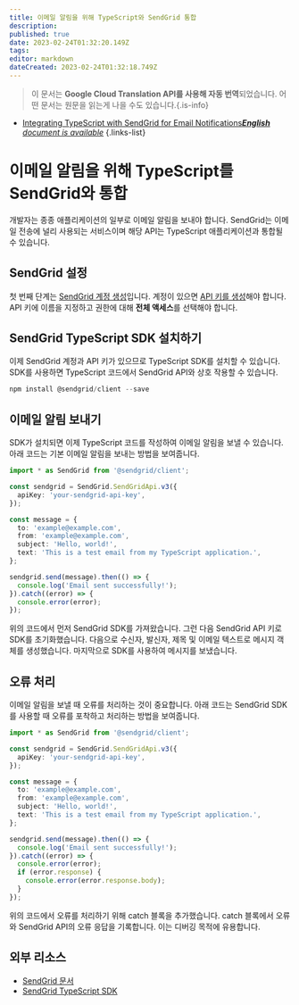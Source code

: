 ```yaml
---
title: 이메일 알림을 위해 TypeScript와 SendGrid 통합
description: 
published: true
date: 2023-02-24T01:32:20.149Z
tags: 
editor: markdown
dateCreated: 2023-02-24T01:32:18.749Z
---
```


> 이 문서는 **Google Cloud Translation API를 사용해 자동 번역**되었습니다.
어떤 문서는 원문을 읽는게 나을 수도 있습니다.{.is-info}



- [Integrating TypeScript with SendGrid for Email Notifications***English** document is available*](/en/Knowledge-base/TypeScript/integrating-typescript-with-sendgrid-for-email-notifications)
{.links-list}


# 이메일 알림을 위해 TypeScript를 SendGrid와 통합

개발자는 종종 애플리케이션의 일부로 이메일 알림을 보내야 합니다. SendGrid는 이메일 전송에 널리 사용되는 서비스이며 해당 API는 TypeScript 애플리케이션과 통합될 수 있습니다.

## SendGrid 설정

첫 번째 단계는 [SendGrid 계정 생성](https://sendgrid.com/pricing/)입니다. 계정이 있으면 [API 키를 생성](https://app.sendgrid.com/settings/api_keys)해야 합니다. API 키에 이름을 지정하고 권한에 대해 **전체 액세스**를 선택해야 합니다.

## SendGrid TypeScript SDK 설치하기

이제 SendGrid 계정과 API 키가 있으므로 TypeScript SDK를 설치할 수 있습니다. SDK를 사용하면 TypeScript 코드에서 SendGrid API와 상호 작용할 수 있습니다.

```typescript
npm install @sendgrid/client --save
```

## 이메일 알림 보내기

SDK가 설치되면 이제 TypeScript 코드를 작성하여 이메일 알림을 보낼 수 있습니다. 아래 코드는 기본 이메일 알림을 보내는 방법을 보여줍니다.

```typescript
import * as SendGrid from '@sendgrid/client';

const sendgrid = SendGrid.SendGridApi.v3({
  apiKey: 'your-sendgrid-api-key',
});

const message = {
  to: 'example@example.com',
  from: 'example@example.com',
  subject: 'Hello, world!',
  text: 'This is a test email from my TypeScript application.',
};

sendgrid.send(message).then(() => {
  console.log('Email sent successfully!');
}).catch((error) => {
  console.error(error);
});
```

위의 코드에서 먼저 SendGrid SDK를 가져왔습니다. 그런 다음 SendGrid API 키로 SDK를 초기화했습니다. 다음으로 수신자, 발신자, 제목 및 이메일 텍스트로 메시지 객체를 생성했습니다. 마지막으로 SDK를 사용하여 메시지를 보냈습니다.

## 오류 처리

이메일 알림을 보낼 때 오류를 처리하는 것이 중요합니다. 아래 코드는 SendGrid SDK를 사용할 때 오류를 포착하고 처리하는 방법을 보여줍니다.

```typescript
import * as SendGrid from '@sendgrid/client';

const sendgrid = SendGrid.SendGridApi.v3({
  apiKey: 'your-sendgrid-api-key',
});

const message = {
  to: 'example@example.com',
  from: 'example@example.com',
  subject: 'Hello, world!',
  text: 'This is a test email from my TypeScript application.',
};

sendgrid.send(message).then(() => {
  console.log('Email sent successfully!');
}).catch((error) => {
  console.error(error);
  if (error.response) {
    console.error(error.response.body);
  }
});
```

위의 코드에서 오류를 처리하기 위해 catch 블록을 추가했습니다. catch 블록에서 오류와 SendGrid API의 오류 응답을 기록합니다. 이는 디버깅 목적에 유용합니다.

## 외부 리소스

- [SendGrid 문서](https://sendgrid.com/docs)
- [SendGrid TypeScript SDK](https://www.npmjs.com/package/@sendgrid/client)
